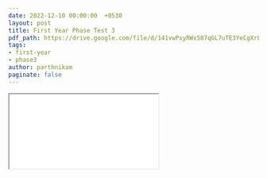 ```yaml
---
date: 2022-12-10 00:00:00  +0530
layout: post
title: First Year Phase Test 3
pdf_path: https://drive.google.com/file/d/141vwPxyRWx587qGL7uTE3YeCgXrLo7_G/preview?usp=sharing
tags: 
- first-year
- phase3
author: parthnikam
paginate: false
---
```


<iframe class="embed-pdf" src="{{ page.pdf_path }}#toolbar=0" seamless="seamless" scrolling="no" style="overflow:hidden"></iframe>
